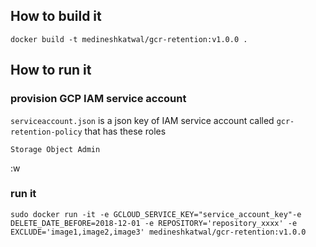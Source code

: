 ## How to build it
```
docker build -t medineshkatwal/gcr-retention:v1.0.0 .
```

## How to run it

### provision GCP IAM service account
`serviceaccount.json` is a json key of IAM service account called `gcr-retention-policy` that has these roles

```
Storage Object Admin
```
:w
### run it

```
sudo docker run -it -e GCLOUD_SERVICE_KEY="service_account_key"-e DELETE_DATE_BEFORE=2018-12-01 -e REPOSITORY='repository_xxxx' -e EXCLUDE='image1,image2,image3' medineshkatwal/gcr-retention:v1.0.0
```
